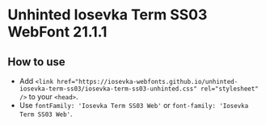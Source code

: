 # Unhinted Iosevka Term SS03 WebFont 21.1.1

## How to use

- Add `<link href="https://iosevka-webfonts.github.io/unhinted-iosevka-term-ss03/iosevka-term-ss03-unhinted.css" rel="stylesheet" />` to your `<head>`.
- Use `fontFamily: 'Iosevka Term SS03 Web'` or `font-family: 'Iosevka Term SS03 Web'`.
